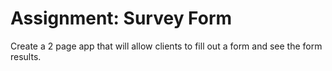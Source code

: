 # Assignment: Survey Form
Create a 2 page app that will allow clients to fill out a form and see the form results.
